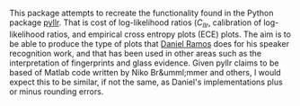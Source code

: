This package attempts to recreate the functionality found in the Python package [pyllr](https://github.com/bsxfan/PYLLR/). That is cost of log-likelihood ratios ($C_{llr}$, calibration of log-likelihood ratios, and 
empirical cross entropy plots (ECE) plots. The aim is to be able to produce the type of plots that [Daniel Ramos](http://arantxa.ii.uam.es/~dramos/) does for his speaker recognition work, and that has been used in other areas
such as the interpretation of fingerprints and glass evidence. Given pyllr claims to be based of Matlab code written by Niko Br&umml;mmer and others, I would expect this to be similar, if not the same, as Daniel's implementations
plus or minus rounding errors.
